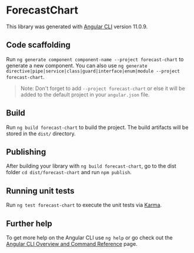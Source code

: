 # ForecastChart

This library was generated with [Angular CLI](https://github.com/angular/angular-cli) version 11.0.9.

## Code scaffolding

Run `ng generate component component-name --project forecast-chart` to generate a new component. You can also use `ng generate directive|pipe|service|class|guard|interface|enum|module --project forecast-chart`.
> Note: Don't forget to add `--project forecast-chart` or else it will be added to the default project in your `angular.json` file. 

## Build

Run `ng build forecast-chart` to build the project. The build artifacts will be stored in the `dist/` directory.

## Publishing

After building your library with `ng build forecast-chart`, go to the dist folder `cd dist/forecast-chart` and run `npm publish`.

## Running unit tests

Run `ng test forecast-chart` to execute the unit tests via [Karma](https://karma-runner.github.io).

## Further help

To get more help on the Angular CLI use `ng help` or go check out the [Angular CLI Overview and Command Reference](https://angular.io/cli) page.
